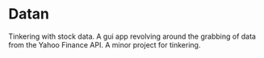 # Datan
Tinkering with stock data.
A gui app revolving around the grabbing of data from the Yahoo Finance API. 
A minor project for tinkering. 
